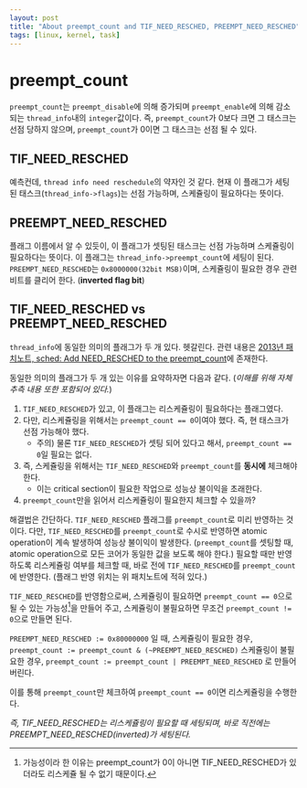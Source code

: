 ```yaml
---
layout: post
title: "About preempt_count and TIF_NEED_RESCHED, PREEMPT_NEED_RESCHED"
tags: [linux, kernel, task]
---
```


# preempt_count
`preempt_count`는 `preempt_disable`에 의해 증가되며 `preempt_enable`에 의해 감소되는 `thread_info`내의 `integer`값이다.
즉, `preempt_count`가 0보다 크면 그 태스크는 선점 당하지 않으며, `preempt_count`가 0이면 그 태스크는 선점 될 수 있다.

## TIF_NEED_RESCHED
예측컨데, `thread info need reschedule`의 약자인 것 같다.
현재 이 플래그가 세팅 된 태스크(`thread_info->flags`)는 선점 가능하며, 스케쥴링이 필요하다는 뜻이다.

## PREEMPT_NEED_RESCHED
플래그 이름에서 알 수 있듯이, 이 플래그가 셋팅된 태스크는 선점 가능하며 스케쥴링이 필요하다는 뜻이다.
이 플래그는 `thread_info->preempt_count`에 세팅이 된다.
`PREEMPT_NEED_RESCHED`는 `0x8000000(32bit MSB)`이며, 스케쥴링이 필요한 경우 관련 비트를 클리어 한다.  (**inverted flag bit**)

## TIF_NEED_RESCHED vs PREEMPT_NEED_RESCHED
`thread_info`에 동일한 의미의 플래그가 두 개 있다. 헷갈린다.
관련 내용은 [2013년 패치노트, sched: Add NEED_RESCHED to the preempt_count](https://linux-kernel.vger.kernel.narkive.com/rXhJNpXv/tip-sched-core-sched-add-need-resched-to-the-preempt-count)에 존재한다.

동일한 의미의 플래그가 두 개 있는 이유를 요약하자면 다음과 같다. 
(*이해를 위해 자체 추측 내용 또한 포함되어 있다.*)
1. `TIF_NEED_RESCHED`가 있고, 이 플래그는 리스케쥴링이 필요하다는 플래그였다.
2. 다만, 리스케쥴링을 위해서는 `preempt_count == 0`이여야 했다. 즉, 현 태스크가 선점 가능해야 했다.
    * 주의) 물론 `TIF_NEED_RESCHED`가 셋팅 되어 있다고 해서, `preempt_count == 0`일 필요는 없다.
3. 즉, 스케쥴링을 위해서는 `TIF_NEED_RESCHED`와 `preempt_count`를 **동시에** 체크해야 한다.
    * 이는 critical section이 필요한 작업으로 성능상 불이익을 초래한다.
4. `preempt_count`만을 읽어서 리스케쥴링이 필요한지 체크할 수 있을까?

해결법은 간단하다.
`TIF_NEED_RESCHED` 플래그를 `preempt_count`로 미리 반영하는 것이다.
다만, `TIF_NEED_RESCHED`를 `preempt_count`로 수시로 반영하면 atomic operation이 계속 발생하여 성능상 불이익이 발생한다.
(`preempt_count`를 셋팅할 때, atomic operation으로 모든 코어가 동일한 값을 보도록 해야 한다.)
필요할 때만 반영하도록 리스케쥴링 여부를 체크할 때, 바로 전에 `TIF_NEED_RESCHED`를 `preempt_count`에 반영한다.
(플래그 반영 위치는 위 패치노트에 적혀 있다.)

`TIF_NEED_RESCHED`를 반영함으로써, 스케쥴링이 필요하면 `preempt_count == 0`으로 될 수 있는 가능성[^1]을 만들어 주고, 스케쥴링이 불필요하면 무조건 `preempt_count != 0`으로 만들면 된다.

`PREEMPT_NEED_RESCHED := 0x80000000` 일 때,
스케쥴링이 필요한 경우,
`preempt_count := preempt_count & (~PREEMPT_NEED_RESCHED)`
스케쥴링이 불필요한 경우,
`preempt_count := preempt_count | PREEMPT_NEED_RESCHED`
로 만들어버린다.

이를 통해 `preempt_count`만 체크하여 `preempt_count == 0`이면 리스케쥴링을 수행한다.

*즉, TIF_NEED_RESCHED는 리스케쥴링이 필요할 때 세팅되며, 바로 직전에는 PREEMPT_NEED_RESCHED(inverted)가 세팅된다.*

[^1]: 가능성이라 한 이유는 preempt_count가 0이 아니면 TIF_NEED_RESCHED가 있더라도 리스케쥴 될 수 없기 때문이다.